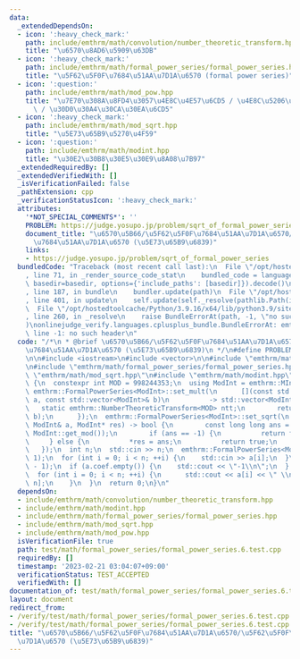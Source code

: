 ```yaml
---
data:
  _extendedDependsOn:
  - icon: ':heavy_check_mark:'
    path: include/emthrm/math/convolution/number_theoretic_transform.hpp
    title: "\u6570\u8AD6\u5909\u63DB"
  - icon: ':heavy_check_mark:'
    path: include/emthrm/math/formal_power_series/formal_power_series.hpp
    title: "\u5F62\u5F0F\u7684\u51AA\u7D1A\u6570 (formal power series)"
  - icon: ':question:'
    path: include/emthrm/math/mod_pow.hpp
    title: "\u7E70\u308A\u8FD4\u3057\u4E8C\u4E57\u6CD5 / \u4E8C\u5206\u7D2F\u4E57\u6CD5\
      \ / \u30D0\u30A4\u30CA\u30EA\u6CD5"
  - icon: ':heavy_check_mark:'
    path: include/emthrm/math/mod_sqrt.hpp
    title: "\u5E73\u65B9\u5270\u4F59"
  - icon: ':question:'
    path: include/emthrm/math/modint.hpp
    title: "\u30E2\u30B8\u30E5\u30E9\u8A08\u7B97"
  _extendedRequiredBy: []
  _extendedVerifiedWith: []
  _isVerificationFailed: false
  _pathExtension: cpp
  _verificationStatusIcon: ':heavy_check_mark:'
  attributes:
    '*NOT_SPECIAL_COMMENTS*': ''
    PROBLEM: https://judge.yosupo.jp/problem/sqrt_of_formal_power_series
    document_title: "\u6570\u5B66/\u5F62\u5F0F\u7684\u51AA\u7D1A\u6570/\u5F62\u5F0F\
      \u7684\u51AA\u7D1A\u6570 (\u5E73\u65B9\u6839)"
    links:
    - https://judge.yosupo.jp/problem/sqrt_of_formal_power_series
  bundledCode: "Traceback (most recent call last):\n  File \"/opt/hostedtoolcache/Python/3.9.16/x64/lib/python3.9/site-packages/onlinejudge_verify/documentation/build.py\"\
    , line 71, in _render_source_code_stat\n    bundled_code = language.bundle(stat.path,\
    \ basedir=basedir, options={'include_paths': [basedir]}).decode()\n  File \"/opt/hostedtoolcache/Python/3.9.16/x64/lib/python3.9/site-packages/onlinejudge_verify/languages/cplusplus.py\"\
    , line 187, in bundle\n    bundler.update(path)\n  File \"/opt/hostedtoolcache/Python/3.9.16/x64/lib/python3.9/site-packages/onlinejudge_verify/languages/cplusplus_bundle.py\"\
    , line 401, in update\n    self.update(self._resolve(pathlib.Path(included), included_from=path))\n\
    \  File \"/opt/hostedtoolcache/Python/3.9.16/x64/lib/python3.9/site-packages/onlinejudge_verify/languages/cplusplus_bundle.py\"\
    , line 260, in _resolve\n    raise BundleErrorAt(path, -1, \"no such header\"\
    )\nonlinejudge_verify.languages.cplusplus_bundle.BundleErrorAt: emthrm/math/convolution/number_theoretic_transform.hpp:\
    \ line -1: no such header\n"
  code: "/*\n * @brief \u6570\u5B66/\u5F62\u5F0F\u7684\u51AA\u7D1A\u6570/\u5F62\u5F0F\
    \u7684\u51AA\u7D1A\u6570 (\u5E73\u65B9\u6839)\n */\n#define PROBLEM \"https://judge.yosupo.jp/problem/sqrt_of_formal_power_series\"\
    \n\n#include <iostream>\n#include <vector>\n\n#include \"emthrm/math/convolution/number_theoretic_transform.hpp\"\
    \n#include \"emthrm/math/formal_power_series/formal_power_series.hpp\"\n#include\
    \ \"emthrm/math/mod_sqrt.hpp\"\n#include \"emthrm/math/modint.hpp\"\n\nint main()\
    \ {\n  constexpr int MOD = 998244353;\n  using ModInt = emthrm::MInt<MOD>;\n \
    \ emthrm::FormalPowerSeries<ModInt>::set_mult(\n      [](const std::vector<ModInt>&\
    \ a, const std::vector<ModInt>& b)\n          -> std::vector<ModInt> {\n     \
    \   static emthrm::NumberTheoreticTransform<MOD> ntt;\n        return ntt.convolution(a,\
    \ b);\n      });\n  emthrm::FormalPowerSeries<ModInt>::set_sqrt(\n      [](const\
    \ ModInt& a, ModInt* res) -> bool {\n        const long long ans = emthrm::mod_sqrt(a.v,\
    \ ModInt::get_mod());\n        if (ans == -1) {\n          return false;\n   \
    \     } else {\n          *res = ans;\n          return true;\n        }\n   \
    \   });\n  int n;\n  std::cin >> n;\n  emthrm::FormalPowerSeries<ModInt> a(n -\
    \ 1);\n  for (int i = 0; i < n; ++i) {\n    std::cin >> a[i];\n  }\n  a = a.sqrt(n\
    \ - 1);\n  if (a.coef.empty()) {\n    std::cout << \"-1\\n\";\n  } else {\n  \
    \  for (int i = 0; i < n; ++i) {\n      std::cout << a[i] << \" \\n\"[i + 1 ==\
    \ n];\n    }\n  }\n  return 0;\n}\n"
  dependsOn:
  - include/emthrm/math/convolution/number_theoretic_transform.hpp
  - include/emthrm/math/modint.hpp
  - include/emthrm/math/formal_power_series/formal_power_series.hpp
  - include/emthrm/math/mod_sqrt.hpp
  - include/emthrm/math/mod_pow.hpp
  isVerificationFile: true
  path: test/math/formal_power_series/formal_power_series.6.test.cpp
  requiredBy: []
  timestamp: '2023-02-21 03:04:07+09:00'
  verificationStatus: TEST_ACCEPTED
  verifiedWith: []
documentation_of: test/math/formal_power_series/formal_power_series.6.test.cpp
layout: document
redirect_from:
- /verify/test/math/formal_power_series/formal_power_series.6.test.cpp
- /verify/test/math/formal_power_series/formal_power_series.6.test.cpp.html
title: "\u6570\u5B66/\u5F62\u5F0F\u7684\u51AA\u7D1A\u6570/\u5F62\u5F0F\u7684\u51AA\
  \u7D1A\u6570 (\u5E73\u65B9\u6839)"
---
```

